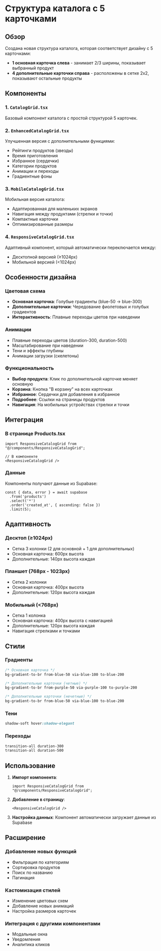 # Структура каталога с 5 карточками

## Обзор

Создана новая структура каталога, которая соответствует дизайну с 5 карточками:
- **1 основная карточка слева** - занимает 2/3 ширины, показывает выбранный продукт
- **4 дополнительные карточки справа** - расположены в сетке 2x2, показывают остальные продукты

## Компоненты

### 1. `CatalogGrid.tsx`
Базовый компонент каталога с простой структурой 5 карточек.

### 2. `EnhancedCatalogGrid.tsx`
Улучшенная версия с дополнительными функциями:
- Рейтинги продуктов (звезды)
- Время приготовления
- Избранное (сердечки)
- Категории продуктов
- Анимации и переходы
- Градиентные фоны

### 3. `MobileCatalogGrid.tsx`
Мобильная версия каталога:
- Адаптированная для маленьких экранов
- Навигация между продуктами (стрелки и точки)
- Компактные карточки
- Оптимизированные размеры

### 4. `ResponsiveCatalogGrid.tsx`
Адаптивный компонент, который автоматически переключается между:
- Десктопной версией (≥1024px)
- Мобильной версией (<1024px)

## Особенности дизайна

### Цветовая схема
- **Основная карточка**: Голубые градиенты (blue-50 → blue-300)
- **Дополнительные карточки**: Чередование фиолетовых и голубых градиентов
- **Интерактивность**: Плавные переходы цветов при наведении

### Анимации
- Плавные переходы цветов (duration-300, duration-500)
- Масштабирование при наведении
- Тени и эффекты глубины
- Анимации загрузки (скелетоны)

### Функциональность
- **Выбор продукта**: Клик по дополнительной карточке меняет основную
- **Корзина**: Кнопка "В корзину" на всех карточках
- **Избранное**: Сердечки для добавления в избранное
- **Подробнее**: Ссылки на страницы продуктов
- **Навигация**: На мобильных устройствах стрелки и точки

## Интеграция

### В странице Products.tsx
```tsx
import ResponsiveCatalogGrid from "@/components/ResponsiveCatalogGrid";

// В компоненте
<ResponsiveCatalogGrid />
```

### Данные
Компоненты получают данные из Supabase:
```tsx
const { data, error } = await supabase
  .from('products')
  .select('*')
  .order('created_at', { ascending: false })
  .limit(5);
```

## Адаптивность

### Десктоп (≥1024px)
- Сетка 3 колонки (2 для основной + 1 для дополнительных)
- Основная карточка: 600px высота
- Дополнительные: 140px высота каждая

### Планшет (768px - 1023px)
- Сетка 2 колонки
- Основная карточка: 400px высота
- Дополнительные: 120px высота каждая

### Мобильный (<768px)
- Сетка 1 колонка
- Основная карточка: 400px высота с навигацией
- Дополнительные: 120px высота каждая
- Навигация стрелками и точками

## Стили

### Градиенты
```css
/* Основная карточка */
bg-gradient-to-br from-blue-50 via-blue-100 to-blue-200

/* Дополнительные карточки (четные) */
bg-gradient-to-br from-purple-50 via-purple-100 to-purple-200

/* Дополнительные карточки (нечетные) */
bg-gradient-to-br from-blue-50 via-blue-100 to-blue-200
```

### Тени
```css
shadow-soft hover:shadow-elegant
```

### Переходы
```css
transition-all duration-300
transition-all duration-500
```

## Использование

1. **Импорт компонента**:
   ```tsx
   import ResponsiveCatalogGrid from "@/components/ResponsiveCatalogGrid";
   ```

2. **Добавление в страницу**:
   ```tsx
   <ResponsiveCatalogGrid />
   ```

3. **Настройка данных**: Компонент автоматически загружает данные из Supabase

## Расширение

### Добавление новых функций
- Фильтрация по категориям
- Сортировка продуктов
- Поиск по названию
- Пагинация

### Кастомизация стилей
- Изменение цветовых схем
- Добавление новых анимаций
- Настройка размеров карточек

### Интеграция с другими компонентами
- Модальные окна
- Уведомления
- Аналитика кликов

